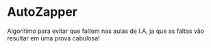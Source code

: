 # AutoZapper
 Algoritimo para evitar que faltem nas aulas de I.A, ja que as faltas vão resultar em uma prova cabulosa!
